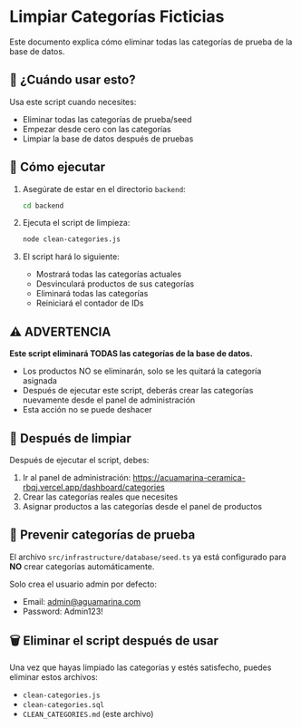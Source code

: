 # Limpiar Categorías Ficticias

Este documento explica cómo eliminar todas las categorías de prueba de la base de datos.

## 🎯 ¿Cuándo usar esto?

Usa este script cuando necesites:
- Eliminar todas las categorías de prueba/seed
- Empezar desde cero con las categorías
- Limpiar la base de datos después de pruebas

## 🚀 Cómo ejecutar

1. Asegúrate de estar en el directorio `backend`:
   ```bash
   cd backend
   ```

2. Ejecuta el script de limpieza:
   ```bash
   node clean-categories.js
   ```

3. El script hará lo siguiente:
   - Mostrará todas las categorías actuales
   - Desvinculará productos de sus categorías
   - Eliminará todas las categorías
   - Reiniciará el contador de IDs

## ⚠️ ADVERTENCIA

**Este script eliminará TODAS las categorías de la base de datos.**

- Los productos NO se eliminarán, solo se les quitará la categoría asignada
- Después de ejecutar este script, deberás crear las categorías nuevamente desde el panel de administración
- Esta acción no se puede deshacer

## 📝 Después de limpiar

Después de ejecutar el script, debes:

1. Ir al panel de administración: https://acuamarina-ceramica-rbqj.vercel.app/dashboard/categories
2. Crear las categorías reales que necesites
3. Asignar productos a las categorías desde el panel de productos

## 🔧 Prevenir categorías de prueba

El archivo `src/infrastructure/database/seed.ts` ya está configurado para **NO** crear categorías automáticamente.

Solo crea el usuario admin por defecto:
- Email: admin@aguamarina.com
- Password: Admin123!

## 🗑️ Eliminar el script después de usar

Una vez que hayas limpiado las categorías y estés satisfecho, puedes eliminar estos archivos:
- `clean-categories.js`
- `clean-categories.sql`
- `CLEAN_CATEGORIES.md` (este archivo)
